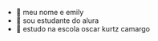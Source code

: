 - 👋 meu nome e emily
- 👀 sou estudante do alura
- 🌱 estudo na escola oscar kurtz camargo


<!---
emily0980/emily0980 is a ✨ special ✨ repository because its `README.md` (this file) appears on your GitHub profile.
You can click the Preview link to take a look at your changes.
--->
